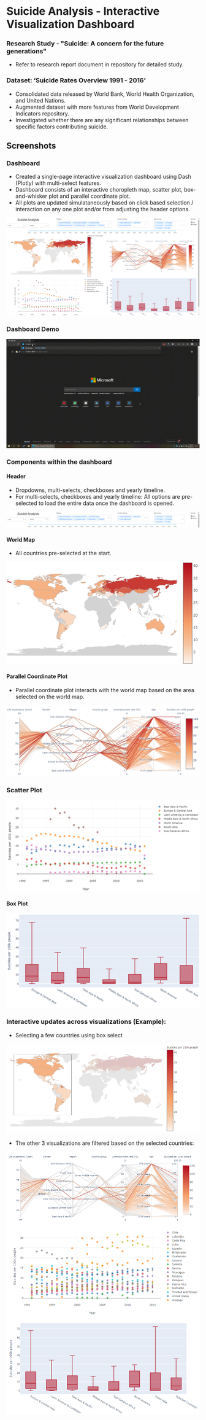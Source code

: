 # Suicide Analysis - Interactive Visualization Dashboard

### Research Study - "Suicide: A concern for the future generations"
- Refer to research report document in repository for detailed study.

### Dataset: ‘Suicide Rates Overview 1991 - 2016’
- Consolidated data released by World Bank, World Health Organization, and United Nations.
- Augmented dataset with more features from World Development Indicators repository.
- Investigated whether there are any significant relationships between specific factors contributing suicide.

## Screenshots

### Dashboard
- Created a single-page interactive visualization dashboard using Dash (Plotly) with multi-select features.
- Dashboard consists of an interactive choropleth map, scatter plot, box-and-whisker plot and parallel coordinate plot.
- All plots are updated simulataneously based on click based selection / interaction on any one plot and/or from adjusting the header options.

![Dashboard](images/dashboard.png?raw=true)


### Dashboard Demo

![Dashboard_Demo](images/dashboard_demo.gif?raw=true)

### Components within the dashboard

#### Header
- Dropdowns, multi-selects, checkboxes and yearly timeline.
- For multi-selects, checkboxes and yearly timeline: All options are pre-selected to load the entire data once the dashboard is opened.

![Header](images/header.png?raw=true)

#### World Map
- All countries pre-selected at the start.

![World Map](images/world_map.png?raw=true)

#### Parallel Coordinate Plot
- Parallel coordinate plot interacts with the world map based on the area selected on the world map.

![Parallel_Coordinate_Plot](images/parallel_coordinate_plot.png?raw=true)

### Scatter Plot
![Scatter_Plot](images/scatter_plot.png?raw=true)

#### Box Plot
![Box_Plot](images/box_plot.png?raw=true)


### Interactive updates across visualizations (Example):
- Selecting a few countries using box select

![Selected map](images/selected_world_map.png?raw=true)

- The other 3 visualizations are filtered based on the selected countries:

![Selected coordinate_plot](images/updated_parallel_coordinate_plot.png?raw=true)
![Selected scatter_plot](images/updates_scatter_plot.png?raw=true)
![Selected box_plot](images/updated_box_plot.png?raw=true)
